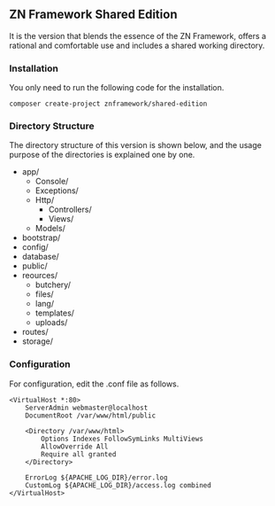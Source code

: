 <h2>ZN Framework Shared Edition</h2>
<p>
    It is the version that blends the essence of the ZN Framework, offers a rational and comfortable use and includes a shared working directory.
</p>

<h3>Installation</h3>
<p>
You only need to run the following code for the installation.
</p>

```
composer create-project znframework/shared-edition
```

<h3>Directory Structure</h3>
<p>The directory structure of this version is shown below, and the usage purpose of the directories is explained one by one.</p>
<p>
    <ul>
        <li>app/
            <ul>
                <li>Console/</li>
                <li>Exceptions/</li>
                <li>Http/
                    <ul>
                        <li>Controllers/</li>
                        <li>Views/</li>
                    </ul>
                </li>
                <li>Models/</li>
            </ul>
        </li>
        <li>bootstrap/</li>
        <li>config/</li>
        <li>database/</li>
        <li>public/</li>
        <li>reources/
            <ul>
                <li>butchery/</li>
                <li>files/</li>
                <li>lang/</li>
                <li>templates/</li>
                <li>uploads/</li>
            </ul>
        </li>
        <li>routes/</li>
        <li>storage/</li>
    </ul>
</p>

<h3>Configuration</h3>
<p>
For configuration, edit the .conf file as follows.
</p>

```
<VirtualHost *:80>
    ServerAdmin webmaster@localhost
    DocumentRoot /var/www/html/public

    <Directory /var/www/html>
        Options Indexes FollowSymLinks MultiViews
        AllowOverride All
        Require all granted
    </Directory>

    ErrorLog ${APACHE_LOG_DIR}/error.log
    CustomLog ${APACHE_LOG_DIR}/access.log combined
</VirtualHost>
```